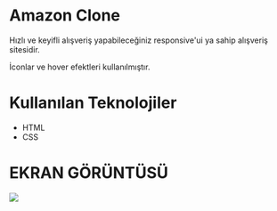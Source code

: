 # Amazon Clone

Hızlı ve keyifli alışveriş yapabileceğiniz responsive'ui ya sahip alışveriş sitesidir.

İconlar ve hover efektleri kullanılmıştır.


# Kullanılan Teknolojiler


- HTML
- CSS


# EKRAN GÖRÜNTÜSÜ


<img src="amazon-clone.gif" />
